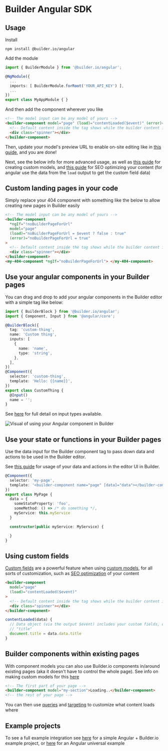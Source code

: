# Builder Angular SDK

## Usage

Install

```
npm install @builder.io/angular
```

Add the module

```ts
import { BuilderModule } from '@builder.io/angular';

@NgModule({
  ...
  imports: [ BuilderModule.forRoot('YOUR_API_KEY') ],
  ...
})
export class MyAppModule { }
```

And then add the component wherever you like

```html
<!-- The model input can be any model of yours -->
<builder-component model="page" (load)="contentLoaded($event)" (error)="contentError($event)">
  <!-- Default content inside the tag shows while the builder content is fetching -->
  <div class="spinner"></div>
</builder-component>
```

Then, update your model's preview URL to enable on-site editing like in [this guide](https://www.builder.io/c/docs/guides/preview-url), and you are done!

Next, see the below info for more advanced usage, as well as [this guide](https://www.builder.io/c/docs/guides/getting-started-with-models) for creating custom models,
and [this guide](https://www.builder.io/c/docs/seo) for SEO optimizing your content (for angular use the data from the `load` output to get the custom field data)

## Custom landing pages in your code

Simply replace your 404 component with something like the below to allow creating new pages in Builder easily

```html
<!-- The model input can be any model of yours -->
<builder-component
  *ngIf="!noBuilderPageForUrl"
  model="page"
  (load)="noBuilderPageForUrl = $event ? false : true"
  (error)="noBuilderPageForUrl = true"
>
  <!-- Default content inside the tag shows while the builder content is fetching -->
  <div class="spinner"></div>
</builder-component>
<my-404-component *ngIf="noBuilderPageForUrl"> </my-404-component>
```

## Use your angular components in your Builder pages

You can drag and drop to add your angular components in the Builder editor with a simple tag like below:

```ts
import { BuilderBlock } from '@builder.io/angular';
import { Component, Input } from '@angular/core';

@BuilderBlock({
  tag: 'custom-thing',
  name: 'Custom thing',
  inputs: [
    {
      name: 'name',
      type: 'string',
    },
  ],
})
@Component({
  selector: 'custom-thing',
  template: 'Hello: {{name}}',
})
export class CustomThing {
  @Input()
  name = '';
}
```

See [here](https://builder.io/c/docs/custom-react-components) for full detail on input types available.

<img src="https://cdn.builder.io/api/v1/image/assets%2FYJIGb4i01jvw0SRdL5Bt%2F82d416601dbe4abb995b558fb4c121c1" alt="Visual of using your Angular component in Builder">

## Use your state or functions in your Builder pages

Use the data input for the Builder component tag to pass down data and actions to be used in the Builder editor.

See [this guide](https://builder.io/c/docs/react/custom-actions) for usage of your data and actions in
the editor UI in Builder.

```ts
@Component({
  selector: 'my-page',
  template: '<builder-component name="page" [data]="data"></builder-component>',
})
export class MyPage {
  data = {
    someStateProperty: 'foo',
    someMethod: () => /* do something */,
    myService: this.myService
  }

  constructor(public myService: MyService) {

  }
}
```

## Using custom fields

[Custom fields](https://www.builder.io/c/docs/custom-fields) are a powerful feature when using [custom models](https://www.builder.io/c/docs/guides/getting-started-with-models), for all sorts of customization, such as [SEO optimization](https://www.builder.io/c/docs/seo) of your content

```html
<builder-component
  model="page"
  (load)="contentLoaded($event)"
>
  <!-- Default content inside the tag shows while the builder content is fetching -->
  <div class="spinner"></div>
</builder-component>
```
```ts
contentLoaded(data) {
  // Data object (via the output $event) includes your custom fields, e.g. if you have a custom field named
  // "title"
  document.title = data.data.title
}
```

## Builder components within existing pages

With component models you can also use Builder.io components in/around existing pages (aka it doesn't have to control the whole page). See info on making custom models for this [here](https://www.builder.io/c/docs/guides/getting-started-with-models)

```html
<!-- The first part of your page -->
<builder-component model="my-section">Loading..</builder-component>
<!-- the rest of your page -->
```
You can then use [queries](https://www.builder.io/c/docs/custom-fields) and [targeting](https://www.builder.io/c/docs/guides/targeting-and-scheduling) to customize what content loads where


## Example projects

To see a full example integration see [here](/examples/angular) for a simple Angular + Builder.io example project,
or [here](/examples/angular-universal) for an Angular universal example